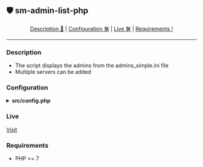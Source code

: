 ## 🛡️ sm-admin-list-php

<p  align="center">
<a  href="#description">Description 📄</a> | 
<a  href="#configuration">Configuration 🛠</a> | 
<a  href="#live">Live 🛠</a> | 
<a  href="#requirements">Requirements !</a> 
</p>

---

### Description
- The script displays the admins from the admins_simple.ini file
- Multiple servers can be added

### Configuration
<details>
<summary><b>src/config.php</b></summary>

```php
    'STEAM_API_KEY' => "XXXXXXXXXXXXXXX", // Generate on https://steamcommunity.com/dev/apikey
    'LOGO_PATH' => "img/logo.webp",
    'FTP' => [

        'Server1' => [ // ServerName
            'host' => "127.0.0.1", // FTP Host
            'username' => "user", // FTP User
            'password' => "pass", // FTP Password
            'path' => "/csgo/addons/sourcemod/configs/admins_simple.ini", // FTP Path
        ],
        
    ],
    'ADMIN_FLAG' => ["d", "@Admin", "@Opiekun", "@Wlasciciel"], // Admin flags and groups
    'CACHE_TIME' => 5 * 60, // How long cache page
    'CACHE_DIR' => "cache/", // Cache Dir
    'CACHE_FILENAME' => md5($_SERVER['REQUEST_URI']), // Cache Filename
```
To add more servers, duplicate `Server1` entry e.g
```php
        'Server1' => [ // ServerName
            'host' => "127.0.0.1", // FTP Host
            'username' => "user", // FTP User
            'password' => "pass", // FTP Password
            'path' => "/csgo/addons/sourcemod/configs/admins_simple.ini", // FTP Path
        ],
        'Server2' => [ // ServerName
            'host' => "127.0.0.1", // FTP Host
            'username' => "user", // FTP User
            'password' => "pass", // FTP Password
            'path' => "/csgo/addons/sourcemod/configs/admins_simple.ini", // FTP Path
        ],
```
Then visit `SITE_URL/index.php?server=Server1` or `SITE_URL/index.php?server=Server2`
</details>

### Live
[Visit](https://utopiafps.pl/admins/index.php?server=MIRAGE)

### Requirements
- PHP >= 7

